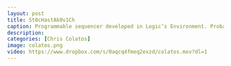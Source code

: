```yaml
---
layout: post
title: St0cHastAk0v1Ch
caption: Programmable sequencer developed in Logic’s Environment. Probability distribution autocomposer functionality with Shostakovich homage-scale constraint. Controls for independent and global pitch and velocity, independent and vector nonlinear pitch and modulation, independent and global note on/off, and quick-drum sequencer. Video features Mike Keneally on guitar. <a href="https://ccolatos.github.io/colatos_logic_step_sequencer.zip">CLICK HERE TO DOWNLOAD THE SEQUENCER</a> 
description: 
categories: [Chris Colatos]
image: colatos.png
video: https://www.dropbox.com/s/0aqcq4fmeq2exzd/colatos.mov?dl=1
---
```


